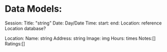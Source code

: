 # Data Models:

Session:
  Title: "string"
  Date: Day/Date
  Time: start:
        end:
  Location:  reference Location database?


Location:
  Name: string
  Address: string
  Image: img
  Hours: times
  Notes:[]
  Ratings:[]        

